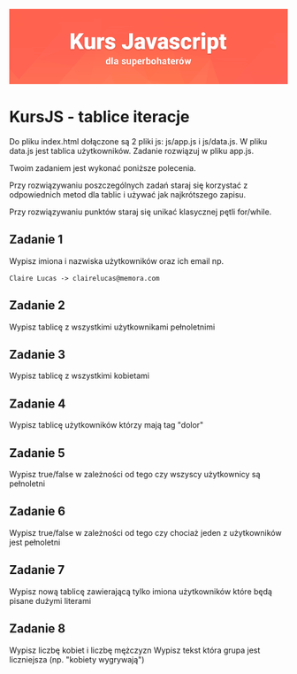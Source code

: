 ![](../../kursjs.png)

# KursJS - tablice iteracje

Do pliku index.html dołączone są 2 pliki js: js/app.js i js/data.js. W pliku data.js jest tablica użytkowników. Zadanie rozwiązuj w pliku app.js.

Twoim zadaniem jest wykonać poniższe polecenia.

Przy rozwiązywaniu poszczególnych zadań staraj się korzystać z odpowiednich metod dla tablic i używać jak najkrótszego zapisu.

Przy rozwiązywaniu punktów staraj się unikać klasycznej pętli for/while.

## Zadanie 1
Wypisz imiona i nazwiska użytkowników oraz ich email np.

```
Claire Lucas -> clairelucas@memora.com
```

## Zadanie 2
Wypisz tablicę z wszystkimi użytkownikami pełnoletnimi

## Zadanie 3
Wypisz tablicę z wszystkimi kobietami

## Zadanie 4
Wypisz tablicę użytkowników którzy mają tag "dolor"


## Zadanie 5
Wypisz true/false w zależności od tego czy wszyscy użytkownicy są pełnoletni


## Zadanie 6
Wypisz true/false w zależności od tego czy chociaż jeden z użytkowników jest pełnoletni

## Zadanie 7
Wypisz nową tablicę zawierającą tylko imiona użytkowników które będą pisane dużymi literami

## Zadanie 8
Wypisz liczbę kobiet i liczbę mężczyzn
Wypisz tekst która grupa jest liczniejsza (np. "kobiety wygrywają")